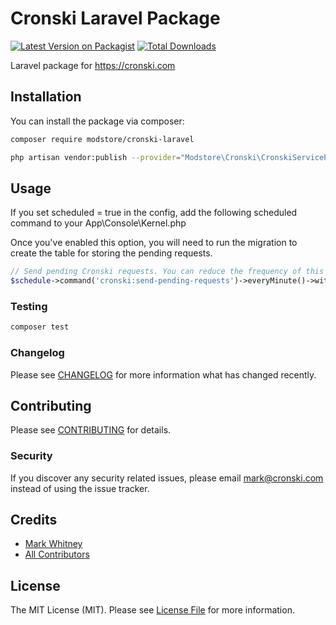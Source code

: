 # Cronski Laravel Package

[![Latest Version on Packagist](https://img.shields.io/packagist/v/modstore/cronski-laravel.svg?style=flat-square)](https://packagist.org/packages/modstore/cronski-laravel)
[![Total Downloads](https://img.shields.io/packagist/dt/modstore/cronski-laravel.svg?style=flat-square)](https://packagist.org/packages/modstore/cronski-laravel)

Laravel package for https://cronski.com

## Installation

You can install the package via composer:

```bash
composer require modstore/cronski-laravel
```

```bash
php artisan vendor:publish --provider="Modstore\Cronski\CronskiServiceProvider"
```

## Usage
If you set scheduled = true in the config, add the following scheduled command to your App\Console\Kernel.php

Once you've enabled this option, you will need to run the migration to create the table for storing the pending requests.
``` php
// Send pending Cronski requests. You can reduce the frequency of this command to whatever suits.
$schedule->command('cronski:send-pending-requests')->everyMinute()->withoutOverlapping();
```

### Testing

``` bash
composer test
```

### Changelog

Please see [CHANGELOG](CHANGELOG.md) for more information what has changed recently.

## Contributing

Please see [CONTRIBUTING](CONTRIBUTING.md) for details.

### Security

If you discover any security related issues, please email mark@cronski.com instead of using the issue tracker.

## Credits

- [Mark Whitney](https://github.com/modstore)
- [All Contributors](../../contributors)

## License

The MIT License (MIT). Please see [License File](LICENSE.md) for more information.
